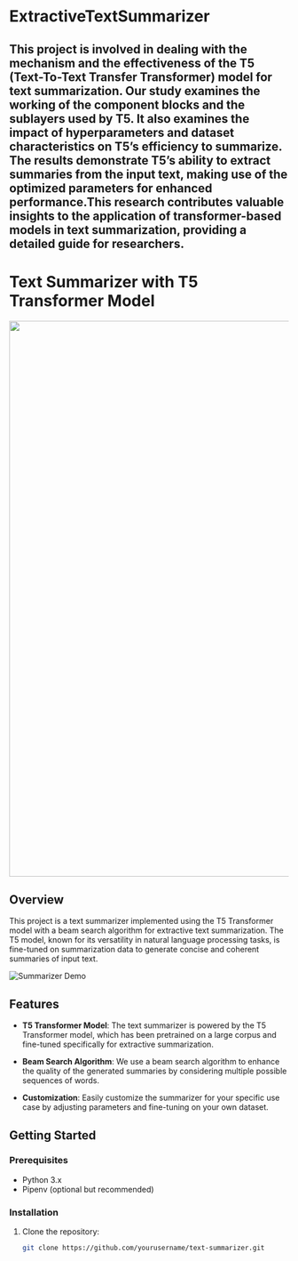 # ExtractiveTextSummarizer

## This project is involved in dealing with the mechanism and the effectiveness of the T5 (Text-To-Text Transfer Transformer) model for text summarization. Our study examines the working of the component blocks and the sublayers used by T5. It also examines the impact of hyperparameters and dataset characteristics on T5’s efficiency to summarize. The results demonstrate T5’s ability to extract summaries from the input text, making use of the optimized parameters for enhanced performance.This research contributes valuable insights to the application of transformer-based models in text summarization, providing a detailed guide for researchers.

# Text Summarizer with T5 Transformer Model

<img src="https://cdn-images-1.medium.com/max/932/1*iJcUH1F0TmCQE5p2wQt9og.png" width="2000" height="1000" />


## Overview

This project is a text summarizer implemented using the T5 Transformer model with a beam search algorithm for extractive text summarization. The T5 model, known for its versatility in natural language processing tasks, is fine-tuned on summarization data to generate concise and coherent summaries of input text.

![Summarizer Demo](path/to/demo/screenshot.png)

## Features

- **T5 Transformer Model**: The text summarizer is powered by the T5 Transformer model, which has been pretrained on a large corpus and fine-tuned specifically for extractive summarization.

- **Beam Search Algorithm**: We use a beam search algorithm to enhance the quality of the generated summaries by considering multiple possible sequences of words.

- **Customization**: Easily customize the summarizer for your specific use case by adjusting parameters and fine-tuning on your own dataset.

## Getting Started

### Prerequisites

- Python 3.x
- Pipenv (optional but recommended)

### Installation

1. Clone the repository:

   ```bash
   git clone https://github.com/yourusername/text-summarizer.git
